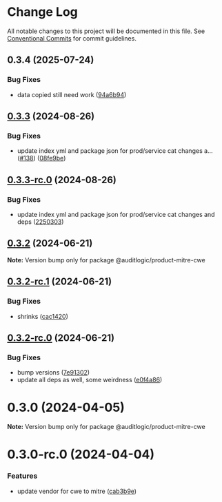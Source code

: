 # Change Log

All notable changes to this project will be documented in this file.
See [Conventional Commits](https://conventionalcommits.org) for commit guidelines.

## 0.3.4 (2025-07-24)


### Bug Fixes

* data copied still need work ([94a6b94](https://github.com/zerobias-org/product/commit/94a6b942fb0516367548599d739529536132755a))





## [0.3.3](https://github.com/auditlogic/product/compare/@auditlogic/product-mitre-cwe@0.3.2...@auditlogic/product-mitre-cwe@0.3.3) (2024-08-26)


### Bug Fixes

* update index yml and package json for prod/service cat changes a… ([#138](https://github.com/auditlogic/product/issues/138)) ([08fe9be](https://github.com/auditlogic/product/commit/08fe9beb1c8457462a19bc69caa02e6212d97e1a))





## [0.3.3-rc.0](https://github.com/auditlogic/product/compare/@auditlogic/product-mitre-cwe@0.3.2...@auditlogic/product-mitre-cwe@0.3.3-rc.0) (2024-08-26)


### Bug Fixes

* update index yml and package json for prod/service cat changes and deps ([2250303](https://github.com/auditlogic/product/commit/225030363a363608240135b7ebed386b28f01e4b))





## [0.3.2](https://github.com/auditlogic/product/compare/@auditlogic/product-mitre-cwe@0.3.2-rc.1...@auditlogic/product-mitre-cwe@0.3.2) (2024-06-21)

**Note:** Version bump only for package @auditlogic/product-mitre-cwe





## [0.3.2-rc.1](https://github.com/auditlogic/product/compare/@auditlogic/product-mitre-cwe@0.3.2-rc.0...@auditlogic/product-mitre-cwe@0.3.2-rc.1) (2024-06-21)


### Bug Fixes

* shrinks ([cac1420](https://github.com/auditlogic/product/commit/cac14200fefcd8183ab69fe89a47bd3f70f563e9))





## [0.3.2-rc.0](https://github.com/auditlogic/product/compare/@auditlogic/product-mitre-cwe@0.3.0...@auditlogic/product-mitre-cwe@0.3.2-rc.0) (2024-06-21)


### Bug Fixes

* bump versions ([7e91302](https://github.com/auditlogic/product/commit/7e913023b8b312150ed7762c32fbbe616be71de5))
* update all deps as well, some weirdness ([e0f4a86](https://github.com/auditlogic/product/commit/e0f4a864714e2d3de6bbf3da014d5312fe53be2f))





# 0.3.0 (2024-04-05)

**Note:** Version bump only for package @auditlogic/product-mitre-cwe





# 0.3.0-rc.0 (2024-04-04)


### Features

* update vendor for cwe to mitre ([cab3b9e](https://github.com/auditlogic/product/commit/cab3b9ee2d820783227b581ac4e562fbd51d356c))
